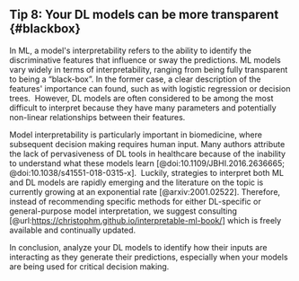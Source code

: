 ## Tip 8: Your DL models can be more transparent {#blackbox}

In ML, a model's interpretability refers to the ability to identify the discriminative features that influence or sway the predictions.
ML models vary widely in terms of interpretability, ranging from being fully transparent to being a “black-box”.
In the former case, a clear description of the features' importance can found, such as with logistic regression or decision trees. 
However, DL models are often considered to be among the most difficult to interpret because they have many parameters and potentially non-linear relationships between their features.

Model interpretability is particularly important in biomedicine, where subsequent decision making requires human input.
Many authors attribute the lack of pervasiveness of DL tools in healthcare because of the inability to understand what these models learn [@doi:10.1109/JBHI.2016.2636665; @doi:10.1038/s41551-018-0315-x]. 
Luckily, strategies to interpret both ML and DL models are rapidly emerging and the literature on the topic is currently growing at an exponential rate [@arxiv:2001.02522].
Therefore, instead of recommending specific methods for either DL-specific or general-purpose model interpretation, we suggest consulting [@url:https://christophm.github.io/interpretable-ml-book/] which is freely available and continually updated.

In conclusion, analyze your DL models to identify how their inputs are interacting as they generate their predictions, especially when your models are being used for critical decision making.
